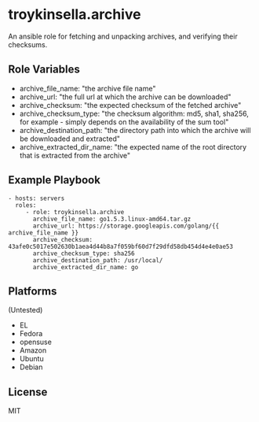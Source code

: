 troykinsella.archive
====================

An ansible role for fetching and unpacking archives, and verifying their checksums.

Role Variables
--------------

* archive_file_name: "the archive file name"
* archive_url: "the full url at which the archive can be downloaded"
* archive_checksum: "the expected checksum of the fetched archive"
* archive_checksum_type: "the checksum algorithm: md5, sha1, sha256, for example - simply depends on the availability of the sum tool"
* archive_destination_path: "the directory path into which the archive will be downloaded and extracted"
* archive_extracted_dir_name: "the expected name of the root directory that is extracted from the archive"

Example Playbook
----------------

    - hosts: servers
      roles:
         - role: troykinsella.archive
           archive_file_name: go1.5.3.linux-amd64.tar.gz
           archive_url: https://storage.googleapis.com/golang/{{ archive_file_name }}
           archive_checksum: 43afe0c5017e502630b1aea4d44b8a7f059bf60d7f29dfd58db454d4e4e0ae53
           archive_checksum_type: sha256
           archive_destination_path: /usr/local/
           archive_extracted_dir_name: go

Platforms
---------

(Untested)

* EL
* Fedora
* opensuse
* Amazon
* Ubuntu
* Debian

License
-------

MIT
